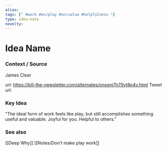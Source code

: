 ```yaml
---
alias: 
tags: [" #work #on/play #on/value #helpfulness "]
type: idea-note
novelty: 
---
```

# Idea Name

### Context / Source
James Clear

url: https://kill-the-newsletter.com/alternates/onsgnj7h79yt8p4v.html
Tweet url: 

### Key Idea

"The ideal form of work feels like play, but still accomplishes something useful and valuable. Joyful for you. Helpful to others."


### See also
[[Deep Why]]
[[Notes/Don't make play work]]